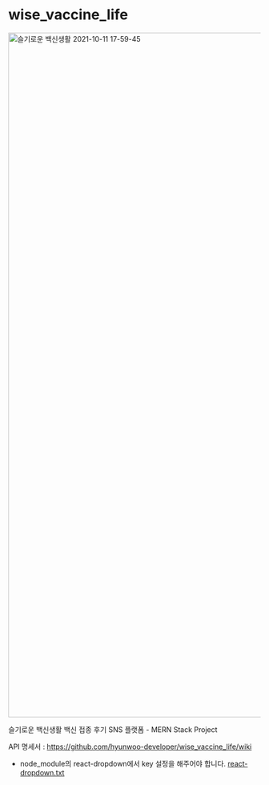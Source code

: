 # wise_vaccine_life
<img width="1366" alt="슬기로운 백신생활 2021-10-11 17-59-45" src="https://user-images.githubusercontent.com/86070069/136762866-01dbc19d-31fd-4a89-84da-c807dd0cecca.png">

슬기로운 백신생활 백신 접종 후기 SNS 플랫폼 - MERN Stack Project

API 명세서 : https://github.com/hyunwoo-developer/wise_vaccine_life/wiki

* node_module의 react-dropdown에서 key 설정을 해주어야 합니다. [react-dropdown.txt](https://github.com/hyunwoo-developer/wise_vaccine_life/files/7351037/react-dropdown.txt)
